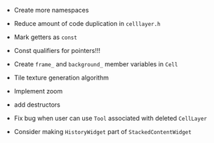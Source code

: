 - Create more namespaces
- Reduce amount of code duplication in `celllayer.h`
- Mark getters as `const`
- Const qualifiers for pointers!!!
- Create `frame_` and `background_` member variables in `Cell`
- Tile texture generation algorithm
- Implement zoom
- add destructors

- Fix bug when user can use `Tool` associated with deleted `CellLayer`
- Consider making `HistoryWidget` part of `StackedContentWidget`